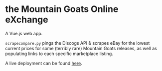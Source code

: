 # the Mountain Goats Online eXchange

A Vue.js web app.

`scrapecompare.py` pings the Discogs API & scrapes eBay for the lowest current prices for some (terribly rare) Mountain Goats releases, as well as populating links to each specific marketplace listing.

A live deployment can be found [here](http://tmgox.co/).
